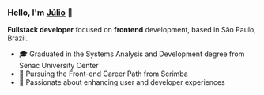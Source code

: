 ### Hello, I'm [Júlio](https://juliomartins.dev) 👋 

**Fullstack developer** focused on **frontend** development, based in São Paulo, Brazil.

- 🎓 Graduated in the Systems Analysis and Development degree from Senac University Center
- 🌱 Pursuing the Front-end Career Path from Scrimba
- 🤍 Passionate about enhancing user and developer experiences
